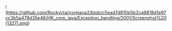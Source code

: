 !(https://github.com/Rockycta/corejava2/blob/c5ead7d810b5b2ca6818d1e97cc3b5a478d35e46/HK_core_java/Exception_handling/2001/Screenshot%20(1327).png)
